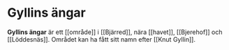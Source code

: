# Gyllins ängar

**Gyllins ängar** är ett [[område]] i [[Bjärred]], nära [[havet]], [[Bjerehof]] och [[Löddesnäs]]. Området kan ha fått sitt namn efter [[Knut Gyllin]].
